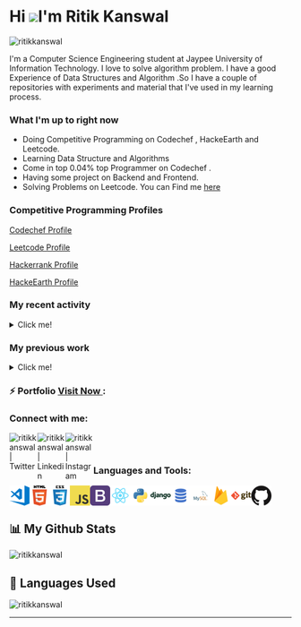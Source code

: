 <h1 >Hi <img src="https://raw.githubusercontent.com/MartinHeinz/MartinHeinz/master/wave.gif" width="30px">I'm Ritik Kanswal </h1>

<p align="left"> <img src="https://komarev.com/ghpvc/?username=ritikkanswal" alt="ritikkanswal" /> </p>

I'm a Computer Science Engineering student at Jaypee University of Information Technology. I love to solve algorithm problem. I have a good Experience of Data Structures and Algorithm .So I have a couple of repositories with experiments and material that I've used in my learning process.

### What I'm up to right now

- Doing Competitive Programming on Codechef , HackeEarth and Leetcode.
- Learning Data Structure and Algorithms
- Come in top 0.04% top Programmer on Codechef .
- Having some project on Backend and Frontend.
- Solving Problems on Leetcode. You can Find me [here](https://leetcode.com/ritikkanswal/)

### Competitive Programming Profiles
[Codechef Profile](https://www.codechef.com/users/ritikkanswal)

[Leetcode Profile](https://leetcode.com/ritikkanswal/)

[Hackerrank Profile](https://www.hackerrank.com/ritikkanswal)

[HackeEarth Profile](https://www.hackerearth.com/@ritikkanswal)

### My recent activity

<details>
  <summary>Click me!</summary>

-🔭 Working on Backend Technology (Django,Django-rest) .

</details>

### My previous work

<details>
  <summary>Click me!</summary>

- Virtual Interned at JP Morgan Chase & Co. , Establising data and visualization .
- Created a Telegram bot which provides the Google meet Links of all Upcoming Classes and Labs.[this repository](https://github.com/ritikkanswal/alert_telegram_bot).
- Check My Portfolio [Click Here](https://ritikkanswal.github.io/My-Portfolio/)
</details>

<!--
**ritikkanswal/ritikkanswal** is a ✨ _special_ ✨ repository because its `README.md` (this file) appears on your GitHub profile.

Here are some ideas to get you started:

- 🔭 I’m currently working on ...
- 🌱 I’m currently learning ...
- 👯 I’m looking to collaborate on ...
- 🤔 I’m looking for help with ...
- 💬 Ask me about ...
- 📫 How to reach me: ...
- 😄 Pronouns: ...
- ⚡ Fun fact: ...
-->

### ⚡ Portfolio <a href="https://ritikkanswal.netlify.app/"> Visit Now </a>:



### Connect with me:
<a href="https://twitter.com/ritikkanswal"><img align="left" alt="ritikkanswal | Twitter" width="50px" src="https://cdn4.iconfinder.com/data/icons/social-media-2110/64/Twitter-01-512.png" /></a>
<a href="https://www.linkedin.com/in/ritikkanswal/"><img align="left" alt="ritikkanswal | Linkedin" width="50px" src="https://cdn4.iconfinder.com/data/icons/social-media-2110/64/Linked_In-01-512.png" /></a>
<a href="https://www.instagram.com/ritikkanswal/"><img align="left" alt="ritikkanswal | Instagram" width="50px" src="https://cdn4.iconfinder.com/data/icons/social-media-2110/64/Instagram-01-512.png" /></a>

<br /><br/>

### Languages and Tools:

<img align="left" alt="Visual Studio Code" width="36px" src="https://raw.githubusercontent.com/github/explore/80688e429a7d4ef2fca1e82350fe8e3517d3494d/topics/visual-studio-code/visual-studio-code.png" />
<img align="left" alt="HTML5" width="36px" src="https://raw.githubusercontent.com/github/explore/80688e429a7d4ef2fca1e82350fe8e3517d3494d/topics/html/html.png" />
<img align="left" alt="CSS3" width="36px" src="https://raw.githubusercontent.com/github/explore/80688e429a7d4ef2fca1e82350fe8e3517d3494d/topics/css/css.png" />
<img align="left" alt="JavaScript" width="36px" src="https://raw.githubusercontent.com/github/explore/80688e429a7d4ef2fca1e82350fe8e3517d3494d/topics/javascript/javascript.png" />
<img align="left" alt="Bootstrap" width="36px" src="https://raw.githubusercontent.com/github/explore/80688e429a7d4ef2fca1e82350fe8e3517d3494d/topics/bootstrap/bootstrap.png" />
<img align="left" alt="React" width="36px" src="https://raw.githubusercontent.com/github/explore/80688e429a7d4ef2fca1e82350fe8e3517d3494d/topics/react/react.png" />
<img align="left" alt="Python" width="36px" src="https://raw.githubusercontent.com/github/explore/e94815998e4e0713912fed477a1f346ec04c3da2/topics/python/python.png" />
<img align="left" alt="Django" width="36px" src="https://raw.githubusercontent.com/github/explore/80688e429a7d4ef2fca1e82350fe8e3517d3494d/topics/django/django.png" />
<img align="left" alt="SQL" width="36px" src="https://raw.githubusercontent.com/github/explore/80688e429a7d4ef2fca1e82350fe8e3517d3494d/topics/sql/sql.png" />
<img align="left" alt="MySQL" width="36px" src="https://raw.githubusercontent.com/github/explore/80688e429a7d4ef2fca1e82350fe8e3517d3494d/topics/mysql/mysql.png" />
<img align="left" alt="Firebase" width="36px" src="https://raw.githubusercontent.com/github/explore/80688e429a7d4ef2fca1e82350fe8e3517d3494d/topics/firebase/firebase.png" />
<img align="left" alt="Git" width="36px" src="https://raw.githubusercontent.com/github/explore/80688e429a7d4ef2fca1e82350fe8e3517d3494d/topics/git/git.png" />
<img align="left" alt="GitHub" width="36px" src="https://raw.githubusercontent.com/github/explore/78df643247d429f6cc873026c0622819ad797942/topics/github/github.png" />

<br />
<br />



## 📊 My Github Stats
</p><p align="left"> <img src="https://github-readme-stats.vercel.app/api/top-langs?username=ritikkanswal&show_icons=true&locale=en&layout=compact" alt="ritikkanswal" /></p>

## 🏁 Languages Used
</p><p align="left"> <img src="https://github-readme-stats.vercel.app/api?username=ritikkanswal&show_icons=true" alt="ritikkanswal" /> </p>

---

